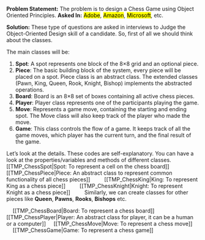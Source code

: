**Problem Statement:** The problem is to design a Chess Game using Object Oriented Principles.
**Asked In:** <mark class="hltr-lightblue">Adobe</mark>, <mark class="hltr-lightgreen">Amazon</mark>, <mark class="hltr-lightred">Microsoft</mark>, etc.

**Solution:**
These type of questions are asked in interviews to Judge the Object-Oriented Design skill of a candidate. So, first of all we should think about the classes.

The main classes will be:
1. **Spot**: A spot represents one block of the 8×8 grid and an optional piece.
2. **Piece**: The basic building block of the system, every piece will be placed on a spot. Piece class is an abstract class. The extended classes (Pawn, King, Queen, Rook, Knight, Bishop) implements the abstracted operations.
3. **Board**: Board is an 8×8 set of boxes containing all active chess pieces.
4. **Player**: Player class represents one of the participants playing the game.
5. **Move**: Represents a game move, containing the starting and ending spot. The Move class will also keep track of the player who made the move.
6. **Game**: This class controls the flow of a game. It keeps track of all the game moves, which player has the current turn, and the final result of the game.

Let’s look at the details. These codes are self-explanatory. You can have a look at the properties/variables and methods of different classes.
$\quad$[[TMP_ChessSpot|Spot: To represent a cell on the chess board]]
$\quad$[[TMP_ChessPiece|Piece: An abstract class to represent common functionality of all chess pieces]]
$\quad\quad$[[TMP_ChessKing|King: To represent King as a chess piece]]
$\quad\quad$[[TMP_ChessKnight|Knight: To represent Knight as a chess piece]]
$\quad\quad$Similarly, we can create classes for other pieces like **Queen**, **Pawns**, **Rooks**, **Bishops** etc.

$\quad$[[TMP_ChessBoard|Board: To represent a chess board]]
$\quad$[[TMP_ChessPlayer|Player: An abstract class for player, it can be a human or a computer]]
$\quad$[[TMP_ChessMove|Move: To represent a chess move]]
$\quad$[[TMP_ChessGame|Game: To represent a chess game]]